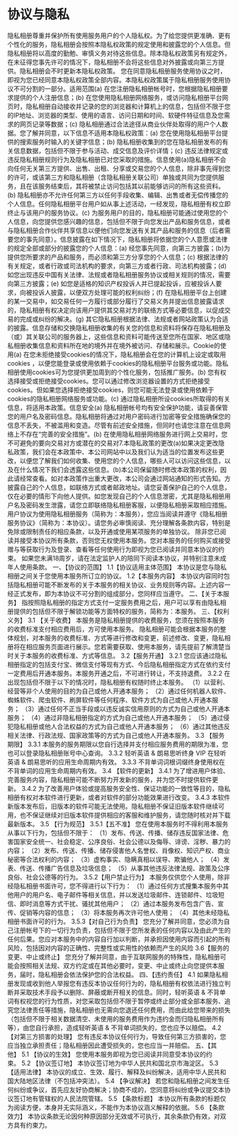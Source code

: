 # 协议与隐私

隐私相册尊重并保护所有使用服务用户的个人隐私权。为了给您提供更准确、更有个性化的服务，隐私相册会按照本隐私权政策的规定使用和披露您的个人信息。但隐私相册将以高度的勤勉、审慎义务对待这些信息。除本隐私权政策另有规定外，在未征得您事先许可的情况下，隐私相册不会将这些信息对外披露或向第三方提供。隐私相册会不时更新本隐私权政策。 您在同意隐私相册服务使用协议之时，即视为您已经同意本隐私权政策全部内容。本隐私权政策属于隐私相册服务使用协议不可分割的一部分。适用范围(a) 在您注册隐私相册帐号时，您根据隐私相册要求提供的个人注册信息；(b) 在您使用隐私相册网络服务，或访问隐私相册平台网页时，隐私相册自动接收并记录的您的浏览器和计算机上的信息，包括但不限于您的IP地址、浏览器的类型、使用的语言、访问日期和时间、软硬件特征信息及您需求的网页记录等数据；(c) 隐私相册通过合法途径从商业伙伴处取得的用户个人数据。您了解并同意，以下信息不适用本隐私权政策：(a) 您在使用隐私相册平台提供的搜索服务时输入的关键字信息；(b) 隐私相册收集到的您在隐私相册发布的有关信息数据，包括但不限于参与活动、成交信息及评价详情；(c) 违反法律规定或违反隐私相册规则行为及隐私相册已对您采取的措施。信息使用(a)隐私相册不会向任何无关第三方提供、出售、出租、分享或交易您的个人信息，除非事先得到您的许可，或该第三方和隐私相册（含隐私相册关联公司）单独或共同为您提供服务，且在该服务结束后，其将被禁止访问包括其以前能够访问的所有这些资料。(b) 隐私相册亦不允许任何第三方以任何手段收集、编辑、出售或者无偿传播您的个人信息。任何隐私相册平台用户如从事上述活动，一经发现，隐私相册有权立即终止与该用户的服务协议。(c) 为服务用户的目的，隐私相册可能通过使用您的个人信息，向您提供您感兴趣的信息，包括但不限于向您发出产品和服务信息，或者与隐私相册合作伙伴共享信息以便他们向您发送有关其产品和服务的信息（后者需要您的事先同意）。信息披露在如下情况下，隐私相册将依据您的个人意愿或法律的规定全部或部分的披露您的个人信息：(a) 经您事先同意，向第三方披露；(b)为提供您所要求的产品和服务，而必须和第三方分享您的个人信息；(c) 根据法律的有关规定，或者行政或司法机构的要求，向第三方或者行政、司法机构披露；(d) 如您出现违反中国有关法律、法规或者隐私相册服务协议或相关规则的情况，需要向第三方披露；(e) 如您是适格的知识产权投诉人并已提起投诉，应被投诉人要求，向被投诉人披露，以便双方处理可能的权利纠纷；(f) 在隐私相册平台上创建的某一交易中，如交易任何一方履行或部分履行了交易义务并提出信息披露请求的，隐私相册有权决定向该用户提供其交易对方的联络方式等必要信息，以促成交易的完成或纠纷的解决。(g) 其它隐私相册根据法律、法规或者网站政策认为合适的披露。信息存储和交换隐私相册收集的有关您的信息和资料将保存在隐私相册及（或）其关联公司的服务器上，这些信息和资料可能传送至您所在国家、地区或隐私相册收集信息和资料所在地的境外并在境外被访问、存储和展示。Cookie的使用(a) 在您未拒绝接受cookies的情况下，隐私相册会在您的计算机上设定或取用cookies ，以便您能登录或使用依赖于cookies的隐私相册平台服务或功能。隐私相册使用cookies可为您提供更加周到的个性化服务，包括推广服务。(b) 您有权选择接受或拒绝接受cookies。您可以通过修改浏览器设置的方式拒绝接受cookies。但如果您选择拒绝接受cookies，则您可能无法登录或使用依赖于cookies的隐私相册网络服务或功能。(c) 通过隐私相册所设cookies所取得的有关信息，将适用本政策。信息安全(a) 隐私相册帐号均有安全保护功能，请妥善保管您的用户名及密码信息。隐私相册将通过对用户密码进行加密等安全措施确保您的信息不丢失，不被滥用和变造。尽管有前述安全措施，但同时也请您注意在信息网络上不存在“完善的安全措施”。(b) 在使用隐私相册网络服务进行网上交易时，您不可避免的要向交易对方或潜在的交易对7.本隐私政策的更改(a)如果决定更改隐私政策，我们会在本政策中、本公司网站中以及我们认为适当的位置发布这些更改，以便您了解我们如何收集、使用您的个人信息，哪些人可以访问这些信息，以及在什么情况下我们会透露这些信息。(b)本公司保留随时修改本政策的权利，因此请经常查看。如对本政策作出重大更改，本公司会通过网站通知的形式告知。方披露自己的个人信息，如联络方式或者邮政地址。请您妥善保护自己的个人信息，仅在必要的情形下向他人提供。如您发现自己的个人信息泄密，尤其是隐私相册用户名及密码发生泄露，请您立即联络隐私相册客服，以便隐私相册采取相应措施。用户协议为使用隐私相册服务（简称为：本服务），您应当阅读并遵守《隐私相册服务协议》（简称为：本协议）。请您务必审慎阅读、充分理解各条款内容，特别是免除或限制责任的相应条款，以及开通或使用某项服务的单独协议。 除非您已阅读并接受本协议所有条款，否则您无权使用本服务。您对本服务的任何购买或接受赠与等获取行为及登录、查看等任何使用行为即视为您已阅读并同意本协议的约束。 如果您未满18周岁，请在法定监护人的陪同下阅读本协议，并特别注意未成年人使用条款。 一、【协议的范围】 1.1【协议适用主体范围】 本协议是您与隐私相册之间关于您使用本服务所订立的协议。 1.2【本服务内容】 本协议内容同时包括隐私相册可能不断发布的关于本服务的相关协议、业务规则等内容。上述内容一经正式发布，即为本协议不可分割的组成部分，您同样应当遵守。 二、【关于本服务】 指按照隐私相册的指定方式支付一定服务费用之后，用户可以享有由隐私相册提供的包括但不限于解锁功能等方面特权的服务，简称为：本服务。 三、【权利义务】 3.1 【关于收费】 本服务是隐私相册提供的收费服务，您须在按照本服务的收费标准支付相应费用后，方可使用本服务。 隐私相册可能会根据本服务的整体规划，对本服务的收费标准、方式等进行修改和变更，前述修改、变更，隐私相册将在相应服务页面进行展示。您若需要获取、使用本服务，请先提前了解清楚当时关于本服务的收费标准、方式等信息。 3.2【服务开通】 3.2.1 您应该通过隐私相册指定的包括支付宝、微信支付等现有方式、今后隐私相册指定方式在依约支付一定费用后开通本服务。本服务开通之后，不可进行转让，不支持退费。 3.2.2 在出现包括但不限于以下的情况时，隐私相册有权随时终止本服务。 （1）以营利、经营等非个人使用的目的为自己或他人开通本服务； （2）通过任何机器人软件、蜘蛛软件、爬虫软件、刷屏软件等任何程序、软件方式为自己或他人开通本服务； （3）通过任何不正当手段或以违反诚实信用原则的方式为自己或他人开通本服务； （4）通过非隐私相册指定的方式为自己或他人开通本服务； （5）通过侵犯隐私相册或他人合法权益的方式为自己或他人开通本服务； （6）通过其他违反相关法律、行政法规、国家政策等的方式为自己或他人开通本服务。 3.3 【服务期限】 3.3.1 本服务的服务期限以您自行选择并支付相应服务费用的期限为准，您也可以登录隐私相册账号中心查询。 3.3.2 轻听英语 & 朗易思听终身 VIP 在轻听英语 & 朗易思听的应用生命周期内有效。 3.3.3 不背单词词根词缀终身使用权在不背单词的应用生命周期内有效。 3.4 【软件的更新】 3.4.1 为了增进用户体验、完善服务内容，隐私相册可能不断努力开发新的服务，并为您不时提供软件更新。 3.4.2 为了改善用户体验或提高服务安全性、保证功能的一致性等目的，隐私相册有权对本软件进行更新，或者对软件的部分功能效果进行改变。 3.4.3 本软件新版本发布后，旧版本的软件可能无法使用。隐私相册不保证旧版本软件继续可用，也不保证继续对旧版本软件提供相应的客服和维护服务，请您随时核对并下载最新版本。 3.5 【行为规范】 3.5.1【五不准】 您在使用本服务时不得利用本服务从事以下行为，包括但不限于： （1）发布、传送、传播、储存违反国家法律、危害国家安全统一、社会稳定、公序良俗、社会公德以及侮辱、诽谤、淫秽、暴力的内容； （2）发布、传送、传播、储存侵害他人名誉权、肖像权、知识产权、商业秘密等合法权利的内容； （3）虚构事实、隐瞒真相以误导、欺骗他人； （4）发表、传送、传播广告信息及垃圾信息； （5）从事其他违反法律法规、政策及公序良俗、社会公德等的行为。 3.5.2【用户禁止行为】 本服务仅供您个人使用，除非经隐私相册书面许可，您不得进行以下行为： （1）通过任何方式搜集本服务中其他用户的用户名、电子邮件等相关信息，并以发送垃圾邮件、连锁邮件、垃圾短信、即时消息等方式干扰、骚扰其他用户； （2）通过本服务发布包含广告、宣传、促销等内容的信息； （3）将本服务再次许可他人使用； （4）其他未经隐私相册书面许可的行为。 3.5.3【对自己行为负责】 您充分了解并同意，您必须为自己注册帐号下的一切行为负责，包括但不限于您所发表的任何内容以及由此产生的任何后果。您应对本服务中的内容自行加以判断，并承担因使用内容而引起的所有风险，包括因对内容的正确性、完整性或实用性的依赖而产生的风险 3.6【服务的变更、中止或终止】 您充分了解并同意，由于互联网服务的特殊性，隐私相册可能会按照相关法规、双方约定或在其他必要时，变更、中止或终止向您提供本服务，届时，隐私相册会依法保护您的合法权益。 四、【违约责任】 4.1 如果隐私相册发现或收到他人举报您有违反本协议任何行为的，隐私相册有权依法进行独立判断并采取技术手段予以删除、屏蔽或断开相关的信息。同时，轻听英语 & 不背单词有权视您的行为性质，对您采取包括但不限于暂停或终止部分或全部本服务、追究您法律责任等措施，隐私相册也无需向您退还任何费用，而由此给您带来的损失（包括但不限于相关数据清空、未使用的服务费用作为违约金而归隐私相册所有等），由您自行承担，造成轻听英语 & 不背单词损失的，您也应予以赔偿。 4.2 【对第三方损害的处理】 您有违反本协议任何行为，导致任何第三方损害的，您应当独立承担责任；隐私相册因此遭受损失的，您也应当一并赔偿。 五、【其他】 5.1 【协议的生效】 您使用本服务即视为您已阅读并同意受本协议的约束。 5.2 【协议签订地】 本协议签订地为中华人民共和国北京市海淀区。 5.3 【适用法律】 本协议的成立、生效、履行、解释及纠纷解决，适用中华人民共和国大陆地区法律（不包括冲突法）。 5.4 【争议解决】 若您和隐私相册之间发生任何纠纷或争议，首先应友好协商解决；协商不成的，您同意将纠纷或争议提交本协议签订地有管辖权的人民法院管辖。 5.5 【条款标题】 本协议所有条款的标题仅为阅读方便，本身并无实际涵义，不能作为本协议涵义解释的依据。 5.6 【条款效力】 本协议条款无论因何种原因部分无效或不可执行，其余条款仍有效，对双方具有约束力。
